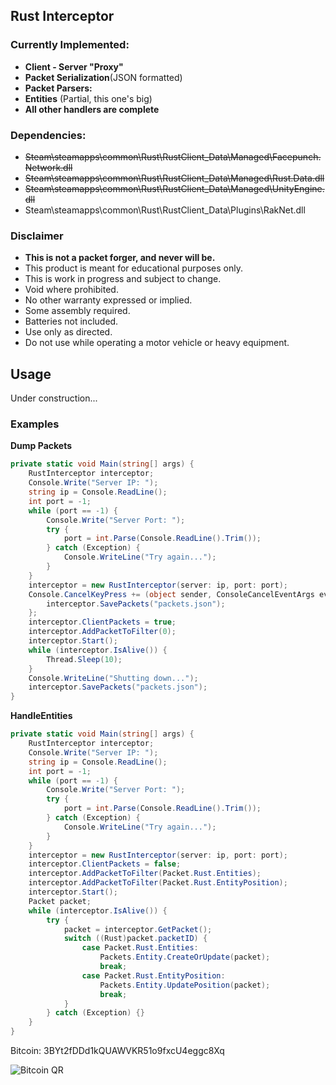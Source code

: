 ## Rust Interceptor
### Currently Implemented:
- **Client - Server "Proxy"**
- **Packet Serialization**(JSON formatted)
- **Packet Parsers:**
 - **Entities** (Partial, this one's big)
 - **All other handlers are complete**
 
### Dependencies:
- ~~Steam\steamapps\common\Rust\RustClient_Data\Managed\Facepunch.Network.dll~~
- ~~Steam\steamapps\common\Rust\RustClient_Data\Managed\Rust.Data.dll~~
- ~~Steam\steamapps\common\Rust\RustClient_Data\Managed\UnityEngine.dll~~
- Steam\steamapps\common\Rust\RustClient_Data\Plugins\RakNet.dll

### Disclaimer
- **This is not a packet forger, and never will be.**
- This product is meant for educational purposes only.
- This is work in progress and subject to change.
- Void where prohibited.
- No other warranty expressed or implied.
- Some assembly required.
- Batteries not included.
- Use only as directed.
- Do not use while operating a motor vehicle or heavy equipment.

## Usage
Under construction...

### Examples
**Dump Packets**
``` csharp
private static void Main(string[] args) {
	RustInterceptor interceptor;
	Console.Write("Server IP: ");
	string ip = Console.ReadLine();
	int port = -1;
	while (port == -1) {
		Console.Write("Server Port: ");
		try {
			port = int.Parse(Console.ReadLine().Trim());
		} catch (Exception) {
			Console.WriteLine("Try again...");
		}
	}
	interceptor = new RustInterceptor(server: ip, port: port);
	Console.CancelKeyPress += (object sender, ConsoleCancelEventArgs eventArgs) => {
		interceptor.SavePackets("packets.json");
	};
	interceptor.ClientPackets = true;
	interceptor.AddPacketToFilter(0);
	interceptor.Start();
	while (interceptor.IsAlive()) {
		Thread.Sleep(10);
	}
	Console.WriteLine("Shutting down...");
	interceptor.SavePackets("packets.json");
}
```
**HandleEntities**
``` csharp
private static void Main(string[] args) {
	RustInterceptor interceptor;
	Console.Write("Server IP: ");
	string ip = Console.ReadLine();
	int port = -1;
	while (port == -1) {
		Console.Write("Server Port: ");
		try {
			port = int.Parse(Console.ReadLine().Trim());
		} catch (Exception) {
			Console.WriteLine("Try again...");
		}
	}
	interceptor = new RustInterceptor(server: ip, port: port);
	interceptor.ClientPackets = false;
	interceptor.AddPacketToFilter(Packet.Rust.Entities);
    interceptor.AddPacketToFilter(Packet.Rust.EntityPosition);
	interceptor.Start();
	Packet packet;
	while (interceptor.IsAlive()) {
		try {
			packet = interceptor.GetPacket();
			switch ((Rust)packet.packetID) {
				case Packet.Rust.Entities:
					Packets.Entity.CreateOrUpdate(packet);
					break;
				case Packet.Rust.EntityPosition:
					Packets.Entity.UpdatePosition(packet);
					break;
			}
		} catch (Exception) {}
	}
}
```

Bitcoin: 3BYt2fDDd1kQUAWVKR51o9fxcU4eggc8Xq

![Bitcoin QR](http://i.imgur.com/Q7S8buL.png)
